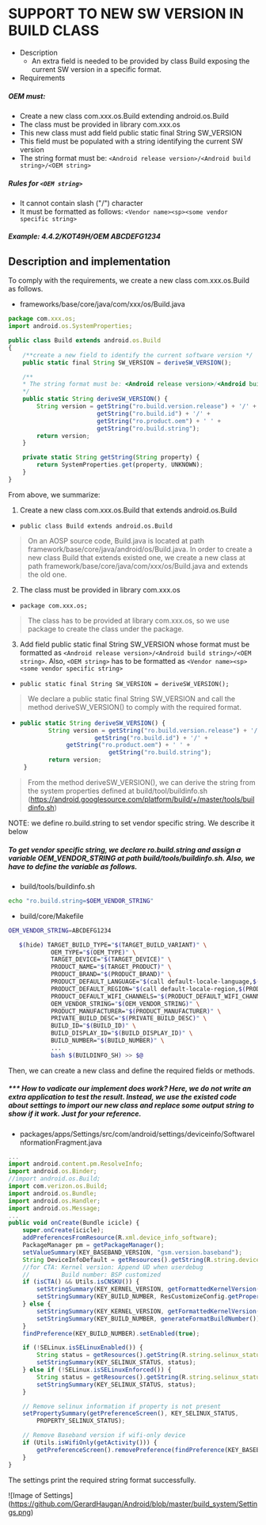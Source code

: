 # SUPPORT TO NEW SW VERSION IN BUILD CLASS 

- Description
  - An extra field is needed to be provided by class Build exposing the current SW version in a specific format.
- Requirements


##### OEM must:
  - Create a new class com.xxx.os.Build extending android.os.Build
  - The class must be provided in library com.xxx.os
  - This new class must add field public static final String SW_VERSION
  - This field must be populated with a string identifying the current SW version
  - The string format must be: `<Android release version>/<Android build string>/<OEM string>`


##### Rules for `<OEM string>`
  - It cannot contain slash ("/") character
  - It must be formatted as follows: `<Vendor name><sp><some vendor specific string>`


##### *Example: 4.4.2/KOT49H/OEM ABCDEFG1234*



## Description and implementation


To comply with the requirements, we create a new class com.xxx.os.Build as follows.

- frameworks/base/core/java/com/xxx/os/Build.java

```javascript
package com.xxx.os;
import android.os.SystemProperties;

public class Build extends android.os.Build
{
    /**create a new field to identify the current software version */
    public static final String SW_VERSION = deriveSW_VERSION();

    /**
    * The string format must be: <Android release version>/<Android build string>/<OEM string>.
    */
    public static String deriveSW_VERSION() {
        String version = getString("ro.build.version.release") + '/' +
                         getString("ro.build.id") + '/' +
                         getString("ro.product.oem") + ' ' +
                         getString("ro.build.string");
        return version;
    }   

    private static String getString(String property) {
        return SystemProperties.get(property, UNKNOWN);
    }   
}
```

From above, we summarize:

1. Create a new class com.xxx.os.Build that extends android.os.Build
 - `public class Build extends android.os.Build`

> On an AOSP source code, Build.java is located at path framework/base/core/java/android/os/Build.java. In order to create a new class Build that extends existed one, we create a new class at path framework/base/core/java/com/xxx/os/Build.java and extends the old one.


2. The class must be provided in library com.xxx.os
 - `package com.xxx.os;`

> The class has to be provided at library com.xxx.os, so we use package to create the class under the package.

3. Add field public static final String SW_VERSION whose format must be formatted as `<Android release version>/<Android build string>/<OEM string>`. Also, `<OEM string>` has to be formatted as `<Vendor name><sp><some vendor specific string>`
 - `public static final String SW_VERSION = deriveSW_VERSION();`

> We declare a public static final String SW_VERSION and call the method deriveSW_VERSION() to comply with the required format.
   
 - ``` javascript
   public static String deriveSW_VERSION() {
           String version = getString("ro.build.version.release") + '/' +
	                    getString("ro.build.id") + '/' +
			    getString("ro.product.oem") + ' ' +
                            getString("ro.build.string");
           return version;
	}
   ```


> From the method deriveSW_VERSION(), we can derive the string from the system properties defined at build/tool/buildinfo.sh (https://android.googlesource.com/platform/build/+/master/tools/buildinfo.sh)
    
NOTE: we define ro.build.string to set vendor specific string. We describe it below


##### To get vendor specific string, we declare **ro.build.string** and assign a variable **OEM_VENDOR_STRING** at path build/tools/buildinfo.sh. Also, we have to define the variable as follows.

- build/tools/buildinfo.sh
``` sh
echo "ro.build.string=$OEM_VENDOR_STRING"
```

- build/core/Makefile
``` sh
OEM_VENDOR_STRING=ABCDEFG1234
```

``` sh
   $(hide) TARGET_BUILD_TYPE="$(TARGET_BUILD_VARIANT)" \
            OEM_TYPE="$(OEM_TYPE)" \
            TARGET_DEVICE="$(TARGET_DEVICE)" \
            PRODUCT_NAME="$(TARGET_PRODUCT)" \
            PRODUCT_BRAND="$(PRODUCT_BRAND)" \
            PRODUCT_DEFAULT_LANGUAGE="$(call default-locale-language,$(PRODUCT_LOCALES))" \
            PRODUCT_DEFAULT_REGION="$(call default-locale-region,$(PRODUCT_LOCALES))" \
            PRODUCT_DEFAULT_WIFI_CHANNELS="$(PRODUCT_DEFAULT_WIFI_CHANNELS)" \
            OEM_VENDOR_STRING="$(OEM_VENDOR_STRING)" \
            PRODUCT_MANUFACTURER="$(PRODUCT_MANUFACTURER)" \
            PRIVATE_BUILD_DESC="$(PRIVATE_BUILD_DESC)" \
            BUILD_ID="$(BUILD_ID)" \
            BUILD_DISPLAY_ID="$(BUILD_DISPLAY_ID)" \
            BUILD_NUMBER="$(BUILD_NUMBER)" \
            ...
            bash $(BUILDINFO_SH) >> $@
```

Then, we can create a new class and define the required fields or methods.


##### *** How to vadicate our implement does work? Here, we do not write an extra application to test the result. Instead, we use the existed code about settings to import our new class and replace some output string to show if it work. Just for your reference.


- packages/apps/Settings/src/com/android/settings/deviceinfo/SoftwareInformationFragment.java

``` javascript
...
import android.content.pm.ResolveInfo;
import android.os.Binder;
//import android.os.Build;
import com.verizon.os.Build;
import android.os.Bundle;
import android.os.Handler;
import android.os.Message;
...
public void onCreate(Bundle icicle) {
    super.onCreate(icicle);
    addPreferencesFromResource(R.xml.device_info_software);
    PackageManager pm = getPackageManager();
    setValueSummary(KEY_BASEBAND_VERSION, "gsm.version.baseband");
    String DeviceInfoDefault = getResources().getString(R.string.device_info_default);
    //for CTA: Kernel version: Append UD when userdebug
    //         Build number: BSP customized
    if (isCTA() && Utils.isCNSKU()) {
        setStringSummary(KEY_KERNEL_VERSION, getFormattedKernelVersion().concat(Build.TYPE.equals("userdebug") ? " " + Build.SW_VERSION : ""));
        setStringSummary(KEY_BUILD_NUMBER, ResCustomizeConfig.getProperty(KEY_BUILD_NUMBER, DeviceInfoDefault));
    } else {
        setStringSummary(KEY_KERNEL_VERSION, getFormattedKernelVersion());
        setStringSummary(KEY_BUILD_NUMBER, generateFormatBuildNumber());
    }   
    findPreference(KEY_BUILD_NUMBER).setEnabled(true);

    if (!SELinux.isSELinuxEnabled()) {
        String status = getResources().getString(R.string.selinux_status_disabled);
        setStringSummary(KEY_SELINUX_STATUS, status);
    } else if (!SELinux.isSELinuxEnforced()) {
        String status = getResources().getString(R.string.selinux_status_permissive);
        setStringSummary(KEY_SELINUX_STATUS, status);
    }   

    // Remove selinux information if property is not present
    setPropertySummary(getPreferenceScreen(), KEY_SELINUX_STATUS,
        PROPERTY_SELINUX_STATUS);

    // Remove Baseband version if wifi-only device
    if (Utils.isWifiOnly(getActivity())) {
        getPreferenceScreen().removePreference(findPreference(KEY_BASEBAND_VERSION));
    }
}
```

The settings print the required string format successfully.

![Image of Settings] (https://github.com/GerardHaugan/Android/blob/master/build_system/Settings.png)

